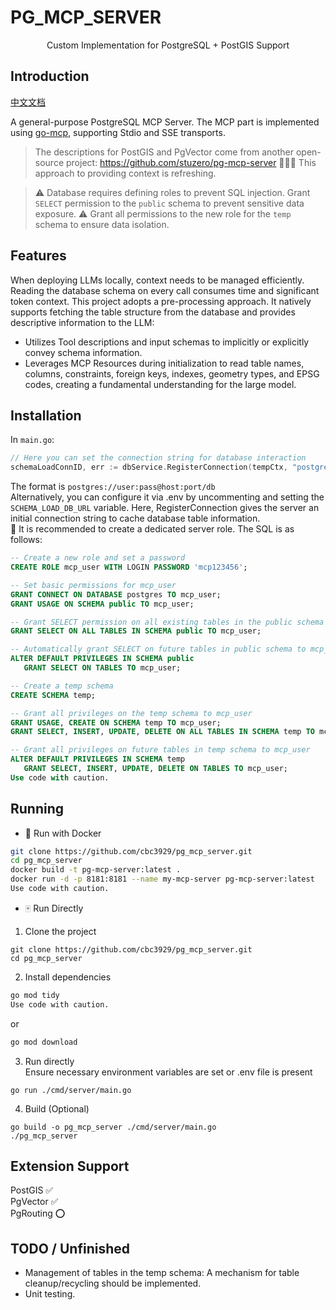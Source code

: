 # PG_MCP_SERVER

<div align="center">Custom Implementation for PostgreSQL + PostGIS Support</div>

## Introduction

[中文文档](./MD/README_ZH.md)

A general-purpose PostgreSQL MCP Server. The MCP part is implemented using [go-mcp](https://github.com/ThinkInAIXYZ/go-mcp), supporting Stdio and SSE transports.

> The descriptions for PostGIS and PgVector come from another open-source project: https://github.com/stuzero/pg-mcp-server 🙏🙏🙏
> This approach to providing context is refreshing.

> ⚠️ Database requires defining roles to prevent SQL injection. Grant `SELECT` permission to the `public` schema to prevent sensitive data exposure.
> ⚠️ Grant all permissions to the new role for the `temp` schema to ensure data isolation.

## Features

When deploying LLMs locally, context needs to be managed efficiently. Reading the database schema on every call consumes time and significant token context. This project adopts a pre-processing approach. It natively supports fetching the table structure from the database and provides descriptive information to the LLM:

- Utilizes Tool descriptions and input schemas to implicitly or explicitly convey schema information.
- Leverages MCP Resources during initialization to read table names, columns, constraints, foreign keys, indexes, geometry types, and EPSG codes, creating a fundamental understanding for the large model.

## Installation

In `main.go`:

```go
// Here you can set the connection string for database interaction
schemaLoadConnID, err := dbService.RegisterConnection(tempCtx, "postgres://mcp_user:mcp123456@192.168.2.19:5432/postgres")
```

The format is `postgres://user:pass@host:port/db`  
Alternatively, you can configure it via .env by uncommenting and setting the `SCHEMA_LOAD_DB_URL` variable.
Here, RegisterConnection gives the server an initial connection string to cache database table information.  
🏁 It is recommended to create a dedicated server role. The SQL is as follows:

```sql
-- Create a new role and set a password
CREATE ROLE mcp_user WITH LOGIN PASSWORD 'mcp123456';

-- Set basic permissions for mcp_user
GRANT CONNECT ON DATABASE postgres TO mcp_user;
GRANT USAGE ON SCHEMA public TO mcp_user;

-- Grant SELECT permission on all existing tables in the public schema
GRANT SELECT ON ALL TABLES IN SCHEMA public TO mcp_user;

-- Automatically grant SELECT on future tables in public schema to mcp_user
ALTER DEFAULT PRIVILEGES IN SCHEMA public
   GRANT SELECT ON TABLES TO mcp_user;

-- Create a temp schema
CREATE SCHEMA temp;

-- Grant all privileges on the temp schema to mcp_user
GRANT USAGE, CREATE ON SCHEMA temp TO mcp_user;
GRANT SELECT, INSERT, UPDATE, DELETE ON ALL TABLES IN SCHEMA temp TO mcp_user;

-- Grant all privileges on future tables in temp schema to mcp_user
ALTER DEFAULT PRIVILEGES IN SCHEMA temp
   GRANT SELECT, INSERT, UPDATE, DELETE ON TABLES TO mcp_user;
Use code with caution.
```

## Running

- 🐋 Run with Docker

```bash
git clone https://github.com/cbc3929/pg_mcp_server.git
cd pg_mcp_server
docker build -t pg-mcp-server:latest .
docker run -d -p 8181:8181 --name my-mcp-server pg-mcp-server:latest
Use code with caution.
```

- 🀄 Run Directly

1. Clone the project

```
git clone https://github.com/cbc3929/pg_mcp_server.git
cd pg_mcp_server
```

2. Install dependencies

```bash
go mod tidy
Use code with caution.
```

or

```bash
go mod download
```

3. Run directly  
   Ensure necessary environment variables are set or .env file is present

```
go run ./cmd/server/main.go
```

4. Build (Optional)

```
go build -o pg_mcp_server ./cmd/server/main.go
./pg_mcp_server
```

## Extension Support

PostGIS ✅  
PgVector ✅  
PgRouting ⭕

## TODO / Unfinished

- Management of tables in the temp schema: A mechanism for table cleanup/recycling should be implemented.
- Unit testing.
